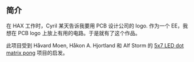 ## 简介

在 HAX 工作时，Cyril 某天告诉我要用 PCB 设计公司的 logo. 作为一个 EE，我想在 PCB logo 上放上有用的电路。于是就有了这个作品。

此项目受到 Håvard Moen, Håkon A. Hjortland 和 Alf Storm 的 [5x7 LED dot matrix pong](https://heim.ifi.uio.no/haakoh/avr/) 项目的启发。

